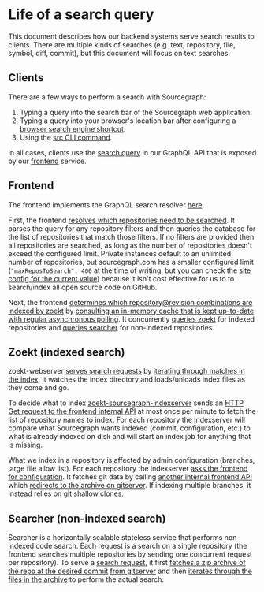 # Life of a search query

This document describes how our backend systems serve search results to clients. There are multiple kinds of searches (e.g. text, repository, file, symbol, diff, commit), but this document will focus on text searches.

## Clients

There are a few ways to perform a search with Sourcegraph:

1. Typing a query into the search bar of the Sourcegraph web application.
2. Typing a query into your browser's location bar after configuring a [browser search engine shortcut](https://docs.sourcegraph.com/integration/browser_search_engine).
3. Using the [src CLI command](https://github.com/sourcegraph/src-cli).

In all cases, clients use the [search query](https://sourcegraph.com/search?q=repo:%5Egithub%5C.com/sourcegraph/sourcegraph%24+file:schema.graphql&patternType=literal) in our GraphQL API that is exposed by our [frontend](https://sourcegraph.com/github.com/sourcegraph/sourcegraph/-/tree/cmd/frontend) service.

## Frontend

The frontend implements the GraphQL search resolver [here](https://sourcegraph.com/search?q=repo:%5Egithub%5C.com/sourcegraph/sourcegraph%24+func+%28r+*schemaResolver%29+Search%28).

First, the frontend [resolves which repositories need to be searched](https://sourcegraph.com/search?q=repo:%5Egithub%5C.com/sourcegraph/sourcegraph%24+func+%28r+*searchResolver%29+resolveRepositories%28&patternType=literal). It parses the query for any repository filters and then queries the database for the list of repositories that match those filters. If no filters are provided then all repositories are searched, as long as the number of repositories doesn't exceed the configured limit. Private instances default to an unlimited number of repositories, but sourcegraph.com has a smaller configured limit (`"maxReposToSearch": 400` at the time of writing, but you can check the [site config for the current value](https://sourcegraph.com/site-admin/configuration)) because it isn't cost effective for us to to search/index all open source code on GitHub.

Next, the frontend [determines which repository@revision combinations are indexed by zoekt](https://sourcegraph.com/search?q=repo:%5Egithub%5C.com/sourcegraph/sourcegraph%24+zoektIndexedRepos%28+file:zoekt.go&patternType=literal) by [consulting an in-memory cache that is kept up-to-date with regular asynchronous polling](https://sourcegraph.com/search?q=repo:%5Egithub%5C.com/sourcegraph/sourcegraph%24+%22%29+start%28%22+file:internal/search/backend/text.go&patternType=regexp). It concurrently [queries zoekt](https://sourcegraph.com/search?q=repo:%5Egithub%5C.com/sourcegraph/sourcegraph%24+%22zoektSearchHEAD%28%22+file:textsearch%5C.go) for indexed repositories and [queries searcher](https://sourcegraph.com/search?q=repo:%5Egithub%5C.com/sourcegraph/sourcegraph%24+"+searchFilesInRepo%28"+file:textsearch%5C.go) for non-indexed repositories.

## Zoekt (indexed search)

zoekt-webserver [serves search requests](https://sourcegraph.com/search?q=repo:%5Egithub%5C.com/sourcegraph/zoekt%24+"serveSearchErr%28") by [iterating through matches in the index](https://sourcegraph.com/search?q=repo:%5Egithub%5C.com/sourcegraph/zoekt%24+"func+%28d+*indexData%29+Search"). It watches the index directory and loads/unloads index files as they come and go.

To decide what to index [zoekt-sourcegraph-indexserver](https://sourcegraph.com/github.com/sourcegraph/zoekt/-/tree/cmd/zoekt-sourcegraph-indexserver) sends an [HTTP Get request to the frontend internal API](https://sourcegraph.com/search?q=r:github.com/sourcegraph/+-file:%28test%7Cspec%29+%22/repos/index%22+fork:yes&patternType=regexp) at most once per minute to fetch the list of repository names to index. For each repository the indexserver will compare what Sourcegraph wants indexed (commit, configuration, etc.) to what is already indexed on disk and will start an index job for anything that is missing.

What we index in a repository is affected by admin configuration (branches, large file allow list). For each repository the indexserver [asks the frontend for configuration](https://sourcegraph.com/search?q=r:github.com/sourcegraph/+-file:%28test%7Cspec%29+%22/search/configuration%22+fork:yes&patternType=regexp).
It fetches git data by calling [another internal frontend API](https://sourcegraph.com/search?q=repo:%5Egithub%5C.com/sourcegraph/zoekt%24+"func+tarballURL") which [redirects to the archive on gitserver](https://sourcegraph.com/search?q=repo:%5Egithub%5C.com/sourcegraph/sourcegraph%24+"func+serveGitTar%28"+). If indexing multiple branches, it instead relies on [git shallow clones](https://sourcegraph.com/search?q=repo:%5Egithub%5C.com/sourcegraph/sourcegraph%24+GitUploadPack&patternType=literal).

## Searcher (non-indexed search)

Searcher is a horizontally scalable stateless service that performs non-indexed code search. Each request is a search on a single repository (the frontend searches multiple repositories by sending one concurrent request per repository). To serve a [search request](https://sourcegraph.com/search?q=repo:%5Egithub%5C.com/sourcegraph/sourcegraph%24+file:search/search.go+"s.search"), it first [fetches a zip archive of the repo at the desired commit](https://sourcegraph.com/github.com/sourcegraph/sourcegraph/-/blob/cmd/searcher/search/search.go#L190-199) [from gitserver](https://sourcegraph.com/search?q=repo:%5Egithub%5C.com/sourcegraph/sourcegraph%24+%22FetchTar:%22+file:searcher/main.go) and then [iterates through the files in the archive](https://sourcegraph.com/search?q=repo:%5Egithub%5C.com/sourcegraph/sourcegraph%24+%22func+concurrentFind%28%22) to perform the actual search.
